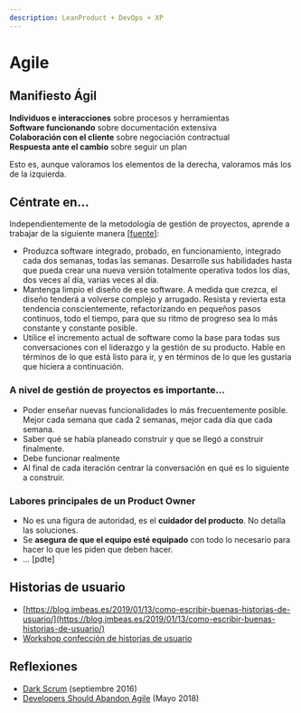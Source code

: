 ```yaml
---
description: LeanProduct + DevOps + XP
---
```


# Agile

## Manifiesto Ágil

**Individuos e interacciones** sobre procesos y herramientas  
**Software funcionando** sobre documentación extensiva  
**Colaboración con el cliente** sobre negociación contractual  
**Respuesta ante el cambio** sobre seguir un plan

Esto es, aunque valoramos los elementos de la derecha, valoramos más los de la izquierda.

## Céntrate en...

Independientemente de la metodología de gestión de proyectos, aprende a trabajar de la siguiente manera \[[fuente](https://ronjeffries.com/articles/018-01ff/abandon-1/)\]:

* Produzca software integrado, probado, en funcionamiento, integrado cada dos semanas, todas las semanas. Desarrolle sus habilidades hasta que pueda crear una nueva versión totalmente operativa todos los días, dos veces al día, varias veces al día. 
* Mantenga limpio el diseño de ese software. A medida que crezca, el diseño tenderá a volverse complejo y arrugado. Resista y revierta esta tendencia conscientemente, refactorizando en pequeños pasos continuos, todo el tiempo, para que su ritmo de progreso sea lo más constante y constante posible. 
* Utilice el incremento actual de software como la base para todas sus conversaciones con el liderazgo y la gestión de su producto. Hable en términos de lo que está listo para ir, y en términos de lo que les gustaría que hiciera a continuación.

### A nivel de gestión de proyectos es importante...

* Poder enseñar nuevas funcionalidades lo más frecuentemente posible. Mejor cada semana que cada 2 semanas, mejor cada día que cada semana.
* Saber qué se había planeado construir y que se llegó a construir finalmente.
* Debe funcionar realmente
* Al final de cada iteración centrar la conversación en qué es lo siguiente a construir.

### Labores principales de un Product Owner

* No es una figura de autoridad, es el **cuidador del producto**. No detalla las soluciones.
* Se **asegura de que el equipo esté equipado** con todo lo necesario para hacer lo que les piden que deben hacer.
* ... \[pdte\]

## Historias de usuario

* [https://blog.jmbeas.es/2019/01/13/como-escribir-buenas-historias-de-usuario/](https://blog.jmbeas.es/2019/01/13/como-escribir-buenas-historias-de-usuario/)
* [Workshop confección de historias de usuario](https://trello.com/b/xoUAmyic/workshop-confecci%C3%B3n-de-historias-de-usuario)

## Reflexiones

* [Dark Scrum](https://ronjeffries.com/articles/016-09ff/defense/#fn:just) \(septiembre 2016\)
* [Developers Should Abandon Agile](https://ronjeffries.com/articles/018-01ff/abandon-1/) \(Mayo 2018\)

